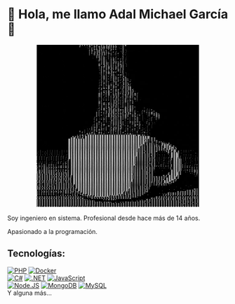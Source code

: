 # 🍵 Hola, me llamo Adal Michael García 🖖

<p align="center">
  <img src="TazaCafeASCII.gif" alt="logo">
</p>

Soy ingeniero en sistema. Profesional desde hace más de 14 años.

Apasionado a la programación.

## Tecnologías:
[![PHP](https://img.shields.io/badge/PHP-7a86b8?style=for-the-badge&logo=php&logoColor=white&labelColor=101010)]()
[![Docker](https://img.shields.io/badge/docker-F7DF1E?style=for-the-badge&logo=docker&logoColor=white&labelColor=101010)]()
</br>
[![C#](https://img.shields.io/badge/C%23-F7DF1E?style=for-the-badge&logo=c%23&logoColor=white&labelColor=101010)]()
[![.NET](https://img.shields.io/badge/net-F7DF1E?style=for-the-badge&logo=dotnet&logoColor=white&labelColor=101010)]()
[![JavaScript](https://img.shields.io/badge/JavaScript-F7DF1E?style=for-the-badge&logo=javascript&logoColor=white&labelColor=101010)]()
</br>
[![Node.JS](https://img.shields.io/badge/Node.JS-339933?style=for-the-badge&logo=node.js&logoColor=white&labelColor=101010)]()
[![MongoDB](https://img.shields.io/badge/MongoDB-47A248?style=for-the-badge&logo=mongodb&logoColor=white&labelColor=101010)]()
[![MySQL](https://img.shields.io/badge/MySQL-4479A1?style=for-the-badge&logo=mysql&logoColor=white&labelColor=101010)]()
</br>
Y alguna más...
<!--
**aodaru/aodaru** is a ✨ _special_ ✨ repository because its `README.md` (this file) appears on your GitHub profile.

Here are some ideas to get you started:

- 🔭 I’m currently working on ...
- 🌱 I’m currently learning ...
- 👯 I’m looking to collaborate on ...
- 🤔 I’m looking for help with ...
- 💬 Ask me about ...
- 📫 How to reach me: ...
- 😄 Pronouns: ...
- ⚡ Fun fact: ...
-->
